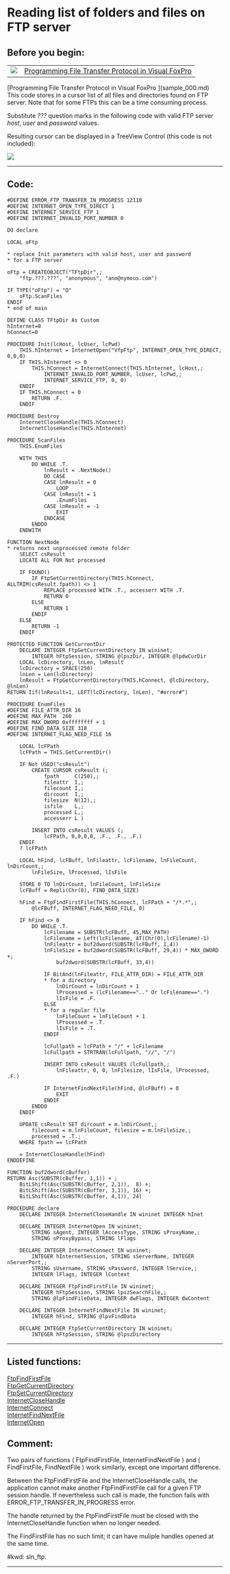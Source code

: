 
# Reading list of folders and files on FTP server

## Before you begin:
<table cellspacing=3 cellpadding=0 border=0><tr><td valign=top><img src="images/readarticle.gif" border=0></td><td valign=top class=fdescr><a href="?article=3">Programming File Transfer Protocol in Visual FoxPro </a></td></tr></table>[Programming File Transfer Protocol in Visual FoxPro ](sample_000.md)  
This code stores in a cursor list of all files and directories found on FTP server. Note that for some FTPs this can be a time consuming process.   

Substitute *???* question marks in the following code with valid FTP server *host*, *user* and *password* values.   

Resulting cursor can be displayed in a TreeView Control (this code is not included):  

![](../images/ftree.gif)  

  
***  


## Code:
```foxpro  
#DEFINE ERROR_FTP_TRANSFER_IN_PROGRESS 12110
#DEFINE INTERNET_OPEN_TYPE_DIRECT 1
#DEFINE INTERNET_SERVICE_FTP 1
#DEFINE INTERNET_INVALID_PORT_NUMBER 0

DO declare

LOCAL oFtp

* replace Init parameters with valid host, user and password
* for a FTP server

oFtp = CREATEOBJECT("TFtpDir",;
	"ftp.???.???", "anonymous", "ano@nymous.com")

IF TYPE("oFtp") = "O"
	oFtp.ScanFiles
ENDIF
* end of main

DEFINE CLASS TFtpDir As Custom
hInternet=0
hConnect=0

PROCEDURE Init(lcHost, lcUser, lcPwd)
	THIS.hInternet = InternetOpen("VfpFtp", INTERNET_OPEN_TYPE_DIRECT, 0,0,0)
	IF THIS.hInternet <> 0
		THIS.hConnect = InternetConnect(THIS.hInternet, lcHost,;
			INTERNET_INVALID_PORT_NUMBER, lcUser, lcPwd,;
			INTERNET_SERVICE_FTP, 0, 0)
	ENDIF
	IF THIS.hConnect = 0
		RETURN .F.
	ENDIF

PROCEDURE Destroy
	InternetCloseHandle(THIS.hConnect)
	InternetCloseHandle(THIS.hInternet)

PROCEDURE ScanFiles
	THIS.EnumFiles

	WITH THIS
		DO WHILE .T.
			lnResult = .NextNode()
			DO CASE
			CASE lnResult = 0
				LOOP
			CASE lnResult = 1
				.EnumFiles
			CASE lnResult = -1
				EXIT
			ENDCASE
		ENDDO
	ENDWITH

FUNCTION NextNode
* returns next unprocessed remote folder
	SELECT csResult
	LOCATE ALL FOR Not processed

	IF FOUND()
		IF FtpSetCurrentDirectory(THIS.hConnect, ALLTRIM(csResult.fpath)) <> 1
			REPLACE processed WITH .T., accesserr WITH .T.
			RETURN 0
		ELSE
			RETURN 1
		ENDIF
	ELSE
		RETURN -1
	ENDIF

PROTECTED FUNCTION GetCurrentDir
	DECLARE INTEGER FtpGetCurrentDirectory IN wininet;
		INTEGER hFtpSession, STRING @lpszDir, INTEGER @lpdwCurDir
	LOCAL lcDirectory, lnLen, lnResult
	lcDirectory = SPACE(250)
	lnLen = Len(lcDirectory)
	lnResult = FtpGetCurrentDirectory(THIS.hConnect, @lcDirectory, @lnLen)
RETURN Iif(lnResult=1, LEFT(lcDirectory, lnLen), "#error#")

PROCEDURE EnumFiles
#DEFINE FILE_ATTR_DIR 16
#DEFINE MAX_PATH  260
#DEFINE MAX_DWORD 0xffffffff + 1
#DEFINE FIND_DATA_SIZE 318
#DEFINE INTERNET_FLAG_NEED_FILE 16

	LOCAL lcFPath
	lcFPath = THIS.GetCurrentDir()
	
	IF Not USED("csResult")
		CREATE CURSOR csResult (;
			fpath     C(250),;
			fileattr  I,;
			filecount I,;
			dircount  I,;
			filesize  N(12),;
			isfile    L,;
			processed L,;
			accesserr L )

		INSERT INTO csResult VALUES (;
			lcFPath, 0,0,0,0, .F., .F., .F.)
	ENDIF
	? lcFPath

	LOCAL hFind, lcFBuff, lnFileattr, lcFilename, lnFileCount, lnDirCount,;
		lnFileSize, lProcessed, lIsFile

	STORE 0 TO lnDirCount, lnFileCount, lnFileSize
	lcFBuff = Repli(Chr(0), FIND_DATA_SIZE)

	hFind = FtpFindFirstFile(THIS.hConnect, lcFPath + "/*.*",;
		@lcFBuff, INTERNET_FLAG_NEED_FILE, 0)

	IF hFind <> 0
		DO WHILE .T.
			lcFilename = SUBSTR(lcFBuff, 45,MAX_PATH)
			lcFilename = Left(lcFilename, AT(Chr(0),lcFilename)-1)
			lnFileattr = buf2dword(SUBSTR(lcFBuff, 1,4))
			lnFileSize = buf2dword(SUBSTR(lcFBuff, 29,4)) * MAX_DWORD +;
				buf2dword(SUBSTR(lcFBuff, 33,4))

			IF BitAnd(lnFileattr, FILE_ATTR_DIR) = FILE_ATTR_DIR
			* for a directory
				lnDirCount = lnDirCount + 1
				lProcessed = (lcFilename==".." Or lcFilename==".")
				lIsFile = .F.
			ELSE
			* for a regular file
				lnFileCount = lnFileCount + 1
				lProcessed = .T.
				lIsFile = .T.
			ENDIF
			
			lcFullpath = lcFPath + "/" + lcFilename
			lcFullpath = STRTRAN(lcFullpath, "//", "/")

			INSERT INTO csResult VALUES (lcFullpath,;
				lnFileattr, 0, 0, lnFilesize, lIsFile, lProcessed, .F.)

			IF InternetFindNextFile(hFind, @lcFBuff) = 0
				EXIT
			ENDIF
		ENDDO
	ENDIF

	UPDATE csResult SET dircount = m.lnDirCount,;
		filecount = m.lnFileCount, filesize = m.lnFileSize,;
		processed = .T.;
	WHERE fpath == lcFPath

	= InternetCloseHandle(hFind)
ENDDEFINE

FUNCTION buf2dword(cBuffer)
RETURN Asc(SUBSTR(cBuffer, 1,1)) + ;
	BitLShift(Asc(SUBSTR(cBuffer, 2,1)),  8) +;
	BitLShift(Asc(SUBSTR(cBuffer, 3,1)), 16) +;
	BitLShift(Asc(SUBSTR(cBuffer, 4,1)), 24)

PROCEDURE declare
	DECLARE INTEGER InternetCloseHandle IN wininet INTEGER hInet

	DECLARE INTEGER InternetOpen IN wininet;
		STRING sAgent, INTEGER lAccessType, STRING sProxyName,;
		STRING sProxyBypass, STRING lFlags

    DECLARE INTEGER InternetConnect IN wininet;
		INTEGER hInternetSession, STRING sServerName, INTEGER nServerPort,;
		STRING sUsername, STRING sPassword, INTEGER lService,;
		INTEGER lFlags, INTEGER lContext

	DECLARE INTEGER FtpFindFirstFile IN wininet;
		INTEGER hFtpSession, STRING lpszSearchFile,;
		STRING @lpFindFileData, INTEGER dwFlags, INTEGER dwContent

	DECLARE INTEGER InternetFindNextFile IN wininet;
		INTEGER hFind, STRING @lpvFindData

	DECLARE INTEGER FtpSetCurrentDirectory IN wininet;
		INTEGER hFtpSession, STRING @lpszDirectory  
```  
***  


## Listed functions:
[FtpFindFirstFile](../libraries/wininet/FtpFindFirstFile.md)  
[FtpGetCurrentDirectory](../libraries/wininet/FtpGetCurrentDirectory.md)  
[FtpSetCurrentDirectory](../libraries/wininet/FtpSetCurrentDirectory.md)  
[InternetCloseHandle](../libraries/wininet/InternetCloseHandle.md)  
[InternetConnect](../libraries/wininet/InternetConnect.md)  
[InternetFindNextFile](../libraries/wininet/InternetFindNextFile.md)  
[InternetOpen](../libraries/wininet/InternetOpen.md)  

## Comment:
Two pairs of functions ( FtpFindFirstFile, InternetFindNextFile ) and ( FindFirstFile, FindNextFile ) work similarly, except one important difference.  
  
Between the FtpFindFirstFile and  the InternetCloseHandle calls, the application cannot make another FtpFindFirstFile call for a given FTP session handle. If nevertheless such call is made, the function fails with ERROR_FTP_TRANSFER_IN_PROGRESS error.  
  
The handle returned by the FtpFindFirstFile must be closed with the InternetCloseHandle function when no longer needed.  
  
The FindFirstFile has no such limit; it can have muliple handles opened at the same time.   
  
#kwd: sln_ftp.  
  
***  

